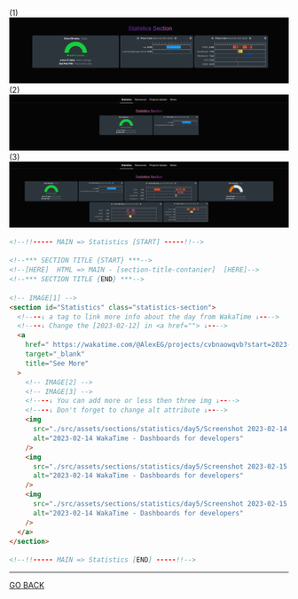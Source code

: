 (1)![Alt text](../IMAGES/HTML/MAIN%20-%20Statistics/Screenshot%202023-02-16%20at%2009-29-11%20Me%20-%20DAY%206.png)
(2)![Alt text](../IMAGES/HTML/MAIN%20-%20Statistics/Screenshot%202023-02-16%20at%2009-59-20%20Me%20-%20DAY%207.png)
(3)![Alt text](../IMAGES/HTML/MAIN%20-%20Statistics/Screenshot%202023-02-16%20at%2010-00-58%20Me%20-%20DAY%207.png)

```html
<!--!!----- MAIN => Statistics [START] -----!!-->

<!--*** SECTION TITLE {START} ***-->
<!--[HERE]  HTML => MAIN - [section-title-contanier]  [HERE]-->
<!--*** SECTION TITLE {END} ***-->

<!-- IMAGE[1] -->
<section id="Statistics" class="statistics-section">
  <!----↓ a tag to link more info about the day from WakaTime ↓---->
  <!----↓ Change the [2023-02-12] in <a href=""> ↓---->
  <a
    href=" https://wakatime.com/@AlexEG/projects/cvbnaowqvb?start=2023-02-05&end=2023-02-12"
    target="_blank"
    title="See More"
  >
    <!-- IMAGE[2] -->
    <!-- IMAGE[3] -->
    <!----↓ You can add more or less then three img ↓---->
    <!----↓ Don't forget to change alt attribute ↓---->
    <img
      src="./src/assets/sections/statistics/day5/Screenshot 2023-02-14 at 17-23-41 WakaTime - Dashboards for developers.png"
      alt="2023-02-14 WakaTime - Dashboards for developers"
    />
    <img
      src="./src/assets/sections/statistics/day5/Screenshot 2023-02-15 at 08-50-38 WakaTime - Dashboards for developers.png"
      alt="2023-02-14 WakaTime - Dashboards for developers"
    />
    <img
      src="./src/assets/sections/statistics/day5/Screenshot 2023-02-15 at 08-50-44 WakaTime - Dashboards for developers.png"
      alt="2023-02-14 WakaTime - Dashboards for developers"
    />
  </a>
</section>

<!--!!----- MAIN => Statistics [END] -----!!-->
```

<hr>

[GO BACK](../HTML%20COMMENTS.md)
